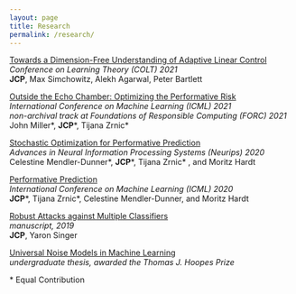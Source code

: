 ```yaml
---
layout: page
title: Research
permalink: /research/
---
```


[Towards a Dimension-Free Understanding of Adaptive Linear Control](https://arxiv.org/pdf/2103.10620.pdf)   
*Conference on Learning Theory (COLT) 2021*             
**JCP**, Max Simchowitz, Alekh Agarwal, Peter Bartlett   
    
[Outside the Echo Chamber: Optimizing the Performative Risk](https://arxiv.org/pdf/2102.08570.pdf)        
*International Conference on Machine Learning (ICML) 2021*    
*non-archival track at Foundations of Responsible Computing (FORC) 2021*        
John Miller\*, **JCP**\*, Tijana Zrnic\*    

[Stochastic Optimization for Performative Prediction](https://arxiv.org/pdf/2006.06887.pdf)         
*Advances in Neural Information Processing Systems (Neurips) 2020*    
Celestine Mendler-Dunner\*, **JCP**\*, Tijana Zrnic\* , and Moritz Hardt 

[Performative Prediction](https://arxiv.org/pdf/2002.06673.pdf)    
*International Conference on Machine Learning (ICML) 2020*     
**JCP**\*, Tijana Zrnic\*, Celestine Mendler-Dunner, and Moritz Hardt 

[Robust Attacks against Multiple Classifiers](https://arxiv.org/pdf/1906.02816.pdf)             
*manuscript, 2019*                       
**JCP**, Yaron Singer 

[Universal Noise Models in Machine Learning](/pdfs/thesis_jcp.pdf)                  
*undergraduate thesis, awarded the Thomas J. Hoopes Prize*     

\* Equal Contribution
   
